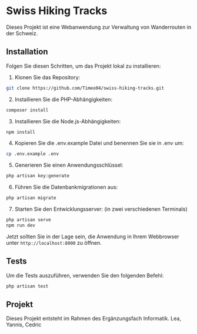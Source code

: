 # Swiss Hiking Tracks

Dieses Projekt ist eine Webanwendung zur Verwaltung von Wanderrouten in der Schweiz.

## Installation

Folgen Sie diesen Schritten, um das Projekt lokal zu installieren:

1. Klonen Sie das Repository:

```bash
git clone https://github.com/Timeo04/swiss-hiking-tracks.git
```
2. Installieren Sie die PHP-Abhängigkeiten:
```bash
composer install
```
3. Installieren Sie die Node.js-Abhängigkeiten:
```bash
npm install
```
4. Kopieren Sie die .env.example Datei und benennen Sie sie in .env um:
```bash
cp .env.example .env
```
5. Generieren Sie einen Anwendungsschlüssel:
```bash
php artisan key:generate
```
6. Führen Sie die Datenbankmigrationen aus:
```bash
php artisan migrate
``` 
7. Starten Sie den Entwicklungsserver: (in zwei verschiedenen Terminals)
```bash
php artisan serve
npm run dev
``` 
Jetzt sollten Sie in der Lage sein, die Anwendung in Ihrem Webbrowser unter ```http://localhost:8000``` zu öffnen.

## Tests
Um die Tests auszuführen, verwenden Sie den folgenden Befehl:
```bash
php artisan test
```

## Projekt
Dieses Projekt entsteht im Rahmen des Ergänzungsfach Informatik.
Lea, Yannis, Cedric